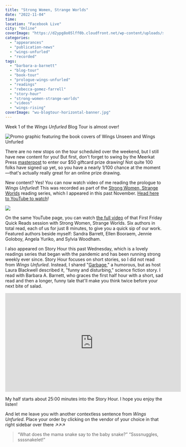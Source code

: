 ```yaml
---
title: "Strong Women, Strange Worlds"
date: "2022-11-04"
time:
location: "Facebook Live"
city: "Online"
coverImage: "https://d2ypg8o05lff0b.cloudfront.net/wp-content/uploads/sites/3/2022/12/10222202/StrongWomenNov4.jpg"
categories:
  - "appearances"
  - "publication-news"
  - "wings-unfurled"
  - "recorded"
tags:
  - "barbara-a-barnett"
  - "blog-tour"
  - "book-tour"
  - "prologue-wings-unfurled"
  - "readings"
  - "rebecca-gomez-farrell"
  - "story-hour"
  - "strong-women-strange-worlds"
  - "videos"
  - "wings-rising"
coverImage: "wu-blogtour-horizontal-banner.jpg"
---
```


Week 1 of the _Wings Unfurled_ Blog Tour is almost over!

![Promo graphic featuring the book covers of Wings Unseen and Wings Unfurled](https://d2ypg8o05lff0b.cloudfront.net/wp-content/uploads/sites/3/2022/12/06042806/wu-blogtour-horizontal-banner.jpg)

There are no new stops on the tour scheduled over the weekend, but I still have new content for you! But first, don't forget to swing by the Meerkat Press [masterpost](https://meerkatpress.com/wings-unfurled-blog-tour-giveaway/) to enter our $50 giftcard prize drawing! Not quite 100 folks have signed up yet, so you have a nearly 1/100 chance at the moment—that's actually really great for an online prize drawing.

New content? Yes! You can now watch video of me reading the prologue to _Wings Unfurled_! This was recorded as part of the [Strong Women, Strange Worlds](https://strongwomenstrangeworlds.weebly.com/) reading series, which I appeared in this past November. [Head here to YouTube to watch](https://youtu.be/oTnwgwFRCZ0)!

![](https://d2ypg8o05lff0b.cloudfront.net/wp-content/uploads/sites/3/2022/12/10222202/StrongWomenNov4.jpg)

On the same YouTube page, you can watch [the full video](https://www.youtube.com/watch?v=TEnyzLf9VWQ) of that First Friday Quick Reads session with Strong Women, Strange Worlds. Six authors in total read, each of us for just 8 minutes, to give you a quick sip of our work. Featured authors beside myself: Sandra Barrett, Ellen Booraem, Jennie Goloboy, Angela Yuriko, and Sylvia Woodham.

I also appeared on Story Hour this past Wednesday, which is a lovely readings series that began with the pandemic and has been running strong weekly ever since. Story Hour focuses on short stories, so I did not read from _Wings Unfurled_. Instead, I shared "[Garbage](/creative-works/garbage/)," a humorous, but as host Laura Blackwell described it, "funny and disturbing," science fiction story. I read with Barbara A. Barnett, who graces the first half hour with a short, sad read and then a longer, funny tale that'll make you think twice before your next bite of salad.

<iframe style="border: none; overflow: hidden;" src="https://www.facebook.com/plugins/video.php?href=https%3A%2F%2Fwww.facebook.com%2F100039975042631%2Fvideos%2F3291551131083873%2F&amp;show_text=0&amp;width=560" width="560" height="315" frameborder="0" scrolling="no" allowfullscreen="allowfullscreen"></iframe>

My half starts about 25:00 minutes into the Story Hour. I hope you enjoy the listen!

And let me leave you with another contextless sentence from _Wings Unfurled_. Place your order by clicking on the vendor of your choice in that right sidebar over there ↗↗↗

> “What does the mama snake say to the baby snake?” “Ssssnuggles, ssssnakelet!”
